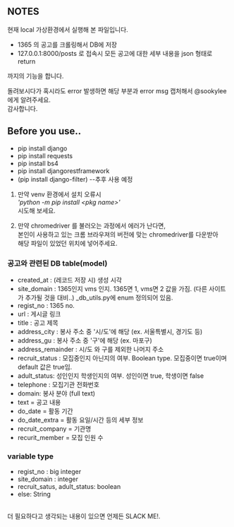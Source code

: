 ## NOTES
현재 local 가상환경에서 실행해 본 파일입니다.<br>
 - 1365 의 공고를 크롤링해서 DB에 저장
 - 127.0.0.1:8000/posts 로 접속시 모든 공고에 대한 세부 내용을 json 형태로 return 

까지의 기능을 합니다. <br>

돌려보시다가 혹시라도 error 발생하면 해당 부분과 error msg 캡처해서 @sookylee 에게 알려주세요.<br>
감사합니다.

## Before you use..
- pip install django
- pip install requests
- pip install bs4
- pip install djangorestframework
- (pip install django-filter) --추후 사용 예정


1. 만약 venv 환경에서 설치 오류시 <br>
    *'python -m pip install \<pkg name>'* <br>
 시도해 보세요.

2. 만약 chromedriver 를 불러오는 과정에서 에러가 난다면,<br>
 본인이 사용하고 있는 크롬 브라우져의 버전에 맞는 chromedriver를 다운받아<br>
 해당 파일이 있었던 위치에 넣어주세요.<br>

### 공고와 관련된 DB table(model)
* created_at : (레코드 저장 시) 생성 시각
* site_domain : 1365인지 vms 인지. 1365면 1, vms면 2 값을 가짐. (다른 사이트가 추가될 것을 대비..) _db_utils.py에 enum 정의되어 있음.
* regist_no : 1365 no.
* url : 게시글 링크
* title : 공고 제목
* address_city : 봉사 주소 중 '시/도'에 해당 (ex. 서울특별시, 경기도 등)
* address_gu : 봉사 주소 중 '구'에 해당 (ex. 마포구)
* address_remainder : 시/도 와 구를 제외한 나머지 주소
* recruit_status : 모집중인지 아닌지의 여부. Boolean type. 모집중이면 true이며 default 값은 true임.
* adult_status: 성인인지 학생인지의 여부. 성인이면 true, 학생이면 false
* telephone : 모집기관 전화번호
* domain: 봉사 분야 (full text)
* text = 공고 내용
* do_date = 활동 기간
* do_date_extra = 활동 요일/시간 등의 세부 정보
* recruit_company = 기관명
* recurit_member = 모집 인원 수

### variable type
 - regist_no : big integer
 - site_domain : integer
 - recruit_satus, adult_status: boolean
 - else: String

<br>더 필요하다고 생각되는 내용이 있으면 언제든 SLACK ME!.
